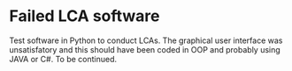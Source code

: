 # Failed LCA software
Test software in Python to conduct LCAs. The graphical user interface was unsatisfatory and this should have been coded in OOP and probably using JAVA or C#. To be continued.
